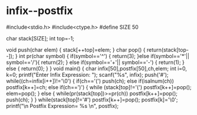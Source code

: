 # infix--postfix
#include<stdio.h>
#include<ctype.h>
#define SIZE 50

char stack[SIZE];
int top=-1;

void push(char elem)
{
	stack[++top]=elem;
}
 char pop()
{
	return(stack[top--]);
}
int pr(char symbol)
{
	if(symbol=='^')
	{
		return(3);
	}else if(symbol=='*'|| symbol=='/'){
		return(2);
	}
	else if(symbol=='+'|| symbol=='-') {
		return(1);
	}
	else
	{	return(0);
	}
}
void main()
{
	char infix[50],postfix[50],ch,elem;
	int i=0, k=0;
	printf("Enter Infix Expression: ");
	scanf("%s", infix);
	push('#');
	while((ch=infix[i++])!='\0')
	{
		if(ch=='(') push(ch);
		else if(isalnum(ch)) postfix[k++]=ch;
		else if(ch==')')
			{
			       while (stack[top]!='(')
				postfix[k++]=pop();
			       elem=pop();
			}
			else
			{
				while(pr(stack[top])>=pr(ch))
					postfix[k++]=pop();
				push(ch);
			}
		}
		while(stack[top]!='#')
			postfix[k++]=pop();
		postfix[k]='\0';
		printf("\n Postfix Expression= %s \n", postfix);
